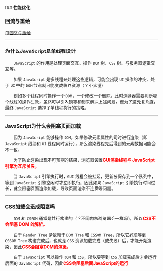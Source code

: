f## **性能优化**

### **回流与重绘**

见[回流与重绘](./6、回流与重绘.md)

---
### **为什么JavaScript是单线程设计**

&emsp;&emsp;`JavaScript` 的作用是处理页面交互、操作 `DOM` 树、`CSS` 树、与服务器逻辑交互等。

&emsp;&emsp;如果 `JavaScript` 是多线程来处理这些逻辑，可能会出现 `UI` 操作的冲突，处于 `UI` 中的 `DOM` 节点就可能变成临界资源（？不太懂）

&emsp;&emsp;例如多个线程同时操作一个 `DOM`，一个修改一个删除，此时浏览器需要判断哪个线程的操作生效，虽然可以引入锁等机制来解决上述问题，但为了避免复杂度，最终 `JavaScript` 选择了单线程执行的策略。

---
### **JavaScript为什么会阻塞页面加载**

&emsp;&emsp;因为 `JavaScript` 能够操作 `DOM`，如果修改元素属性的同时进行渲染（即 `JavaScript` 线程和 `UI` 线程同时运行），那么渲染线程先后得到的元素数据可能会不一致。

&emsp;&emsp;为了防止渲染出现不可预期的结果，浏览器设置<font color="red">**GUI渲染线程与 JavaScript 引擎为互斥关系。**</font>

&emsp;&emsp;当 `JavaScript` 引擎执行时，`GUI` 线程会被挂起，更新被保存到一个队列中，等到 `JavaScript` 引擎空闲时才立即执行。因此如果 `JavaScript` 引擎执行时间过长，就会阻塞页面渲染加载，导致页面渲染不连贯等问题。

---
### **CSS加载会造成阻塞吗**

&emsp;&emsp;`DOM` 和 `CSSOM` 通常是并行构建的（？不同内核浏览器会一样吗），所以<font color="red">**CSS不会阻塞 DOM 的解析。**</font>

&emsp;&emsp;由于 `Render Tree` 是依赖于 `DOM Tree` 和 `CSSOM Tree`，所以它必须等到 `CSSOM Tree` 构建完成后，也就是 `CSS` 资源加载完成（或失败）后，才能开始渲染，因此<font color="red">**CSS会阻塞DOM的渲染。**</font>

&emsp;&emsp;由于 `JavaScript` 可以操作 `DOM` 和 `CSS`，所以要等到 `CSS` 加载完成后才会运行后面的 `JavaScript` 代码，因此<font color="red">**CSS会阻塞后面JavaScript的运行**</font>

